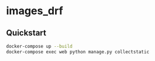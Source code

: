 # images_drf

## Quickstart

```bash
docker-compose up --build
docker-compose exec web python manage.py collectstatic
```
